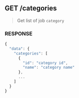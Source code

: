 ## **GET** /categories

> Get list of job `category`

### **RESPONSE**

``` js
{
  "data": {
    "categories": [
      {
        "id": "category id",
        "name": "category name"
      },
      ...
    ]
  }
}
```